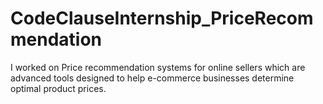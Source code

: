 # CodeClauseInternship_PriceRecommendation
I worked on Price recommendation systems for online sellers which are advanced tools designed to help e-commerce businesses determine optimal product prices.
